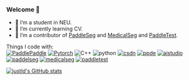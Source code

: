 ### Welcome 👋

<!--
**justld/justld** is a ✨ _special_ ✨ repository because its `README.md` (this file) appears on your GitHub profile.

Here are some ideas to get you started:

- 🌱 I’m currently learning CV.
- 👯 I’m looking to collaborate on ...
- 🤔 I’m looking for help with ...
- 💬 Ask me about ...
- 📫 How to reach me: ...
- 😄 Pronouns: ...
- ⚡ Fun fact: ...
-->

- 🔭 I’m a student in NEU.
- 🌱 I’m currently learning CV.
- 👯 I’m a contributor of [PaddleSeg](https://github.com/PaddlePaddle/PaddleSeg) and [MedicalSeg](https://github.com/PaddleCV-SIG/MedicalSeg) and [PaddleTest](https://github.com/PaddlePaddle/PaddleTest).

Things I code with:  
[![PaddlePaddle](https://img.shields.io/static/v1?label=Frame&message=PaddlePaddle&color=green)](https://github.com/PaddlePaddle)
[![Pytorch](https://img.shields.io/static/v1?label=Frame&message=Pytorch&color=blue)](https://pytorch.org/docs/stable/index.html)
![C++](https://img.shields.io/static/v1?label=L&message=CPlusPlus&color=dark)
![python](https://img.shields.io/static/v1?label=L&message=Python&color=dark)
[![csdn](https://img.shields.io/static/v1?label=blog&message=csdn&color=red)](https://blog.csdn.net/qq_40035462?spm=1000.2115.3001.5343)
[![ppde](https://img.shields.io/static/v1?label=T&message=ppde&color=yellow)](https://www.paddlepaddle.org.cn/ppdemd?n=/ppdemd/%E9%83%8E%E7%9D%A3)
[![aistudio](https://img.shields.io/static/v1?label=P&message=aistudio&color=blue)](https://aistudio.baidu.com/aistudio/personalcenter/thirdview/312316)
[![paddelseg](https://img.shields.io/static/v1?label=contributor&message=PaddleSeg&color=red)](https://github.com/PaddlePaddle/PaddleSeg)
[![medicalseg](https://img.shields.io/static/v1?label=contributor&message=MedicalSeg&color=red)](https://github.com/PaddleCV-SIG/MedicalSeg)
[![paddletest](https://img.shields.io/static/v1?label=contributor&message=PaddleTest&color=red)](https://github.com/PaddlePaddle/PaddleTest)

[![justld's GitHub stats](https://github-readme-stats.vercel.app/api?username=justld&theme=dark&show_icons=true)](https://github.com/anuraghazra/github-readme-stats)
